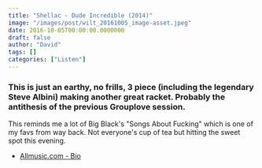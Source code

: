 ```yaml
---
title: "Shellac - Dude Incredible (2014)"
image: "/images/post/wilt_20161005_image-asset.jpeg"
date: 2016-10-05T00:00:00.0000000
draft: false
author: "David"
tags: []
categories: ["Listen"]
---
```

### This is just an earthy, no frills, 3 piece (including the legendary Steve Albini) making another great racket. Probably the antithesis of the previous Grouplove session.

 This reminds me a lot of Big Black's "Songs About Fucking" which is one of my favs from way back. Not everyone's cup of tea but hitting the sweet spot this evening.

-  [Allmusic.com - Bio](http://www.allmusic.com/artist/shellac-mn0000748262/biography)